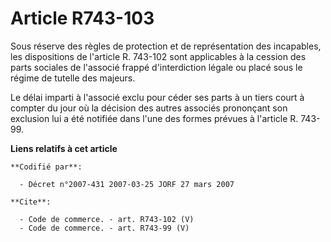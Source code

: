 # Article R743-103

Sous réserve des règles de protection et de représentation des incapables, les dispositions de l'article R. 743-102 sont
applicables à la cession des parts sociales de l'associé frappé d'interdiction légale ou placé sous le régime de tutelle des
majeurs.

Le délai imparti à l'associé exclu pour céder ses parts à un tiers court à compter du jour où la décision des autres associés
prononçant son exclusion lui a été notifiée dans l'une des formes prévues à l'article R. 743-99.

**Liens relatifs à cet article**

	**Codifié par**:

	  - Décret n°2007-431 2007-03-25 JORF 27 mars 2007

	**Cite**:

	  - Code de commerce. - art. R743-102 (V)
	  - Code de commerce. - art. R743-99 (V)
